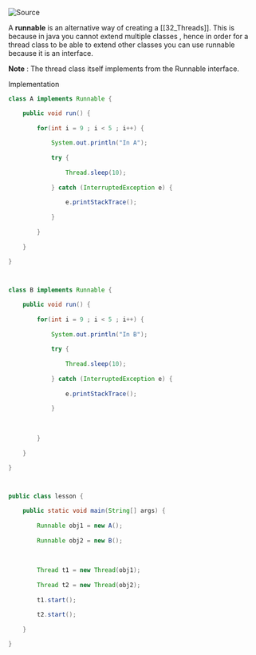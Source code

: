 ![Source](https://youtu.be/Z4KSgLpY0d8?list=PLsyeobzWxl7pe_IiTfNyr55kwJPWbgxB5)

A **runnable** is an alternative way of creating a [[32_Threads]].
This is because in java you cannot extend multiple classes , hence in order for a thread class to be able to extend other classes you can use runnable because it is an interface.

**Note** : The thread class itself implements from the Runnable interface.

Implementation
```java
class A implements Runnable {

	public void run() {
	
		for(int i = 9 ; i < 5 ; i++) {
		
			System.out.println("In A");
			
			try {
			
				Thread.sleep(10);
			
			} catch (InterruptedException e) {
			
				e.printStackTrace();
			
			}
			
		}
	
	}

}

  

class B implements Runnable {

	public void run() {
	
		for(int i = 9 ; i < 5 ; i++) {
		
			System.out.println("In B");
			
			try {
			
				Thread.sleep(10);
			
			} catch (InterruptedException e) {
			
				e.printStackTrace();
			
			}
		
		  
		
		}
	
	}

}

  

public class lesson {

	public static void main(String[] args) {
	
		Runnable obj1 = new A();
		
		Runnable obj2 = new B();
		
		  
		
		Thread t1 = new Thread(obj1);
		
		Thread t2 = new Thread(obj2);
		
		t1.start();
		
		t2.start();
	
	}

}
```